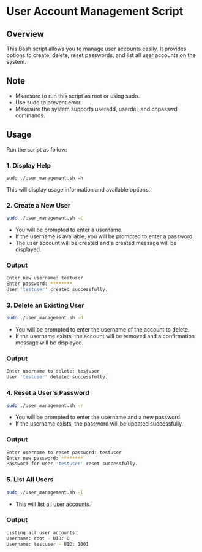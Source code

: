 
# User Account Management Script

## Overview
This Bash script allows you to manage user accounts easily. It provides options to create, delete, reset passwords, and list all user accounts on the system.

## Note
- Mkaesure to run this script as root or using sudo.
- Use sudo to prevent error.
- Makesure the system supports useradd, userdel, and chpasswd commands.

## Usage
Run the script as follow:

### 1. Display Help
```
sudo ./user_management.sh -h
```
This will display usage information and available options.

### 2. Create a New User
```bash
sudo ./user_management.sh -c
```
- You will be prompted to enter a username.
- If the username is available, you will be prompted to enter a password.
- The user account will be created and a created message will be displayed.

### Output
```bash
Enter new username: testuser
Enter password: ********
User 'testuser' created successfully.
```

### 3. Delete an Existing User
```bash
sudo ./user_management.sh -d
```
- You will be prompted to enter the username of the account to delete.
- If the username exists, the account will be removed and a confirmation message will be displayed.

### Output 
```bash
Enter username to delete: testuser
User 'testuser' deleted successfully.
```

### 4. Reset a User's Password
```bash
sudo ./user_management.sh -r
```
- You will be prompted to enter the username and a new password.
- If the username exists, the password will be updated successfully.

### Output
```bash
Enter username to reset password: testuser
Enter new password: ********
Password for user 'testuser' reset successfully.
```

### 5. List All Users
```bash
sudo ./user_management.sh -l
```
- This will list all user accounts.

### Output
```bash
Listing all user accounts:
Username: root - UID: 0
Username: testuser - UID: 1001
```











